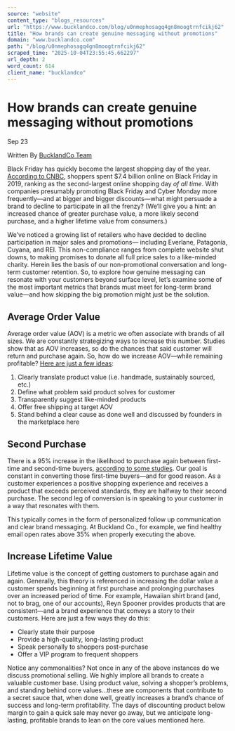 ```yaml
---
source: "website"
content_type: "blogs_resources"
url: "https://www.bucklandco.com/blog/u0nmephosagq4gn8moogtrnfcikj62"
title: "How brands can create genuine messaging without promotions"
domain: "www.bucklandco.com"
path: "/blog/u0nmephosagq4gn8moogtrnfcikj62"
scraped_time: "2025-10-04T23:55:45.662297"
url_depth: 2
word_count: 614
client_name: "bucklandco"
---
```


# How brands can create genuine messaging without promotions

Sep 23

Written By [BucklandCo Team](/blog?author=627d4624d58ec57fd47a2734)

Black Friday has quickly become the largest shopping day of the year. [According to CNBC](https://www.cnbc.com/2019/11/30/black-friday-shoppers-spend-record-7point4-billion.html), shoppers spent $7.4 billion online on Black Friday in 2019, ranking as the second-largest online shopping day _of all time_. With companies presumably promoting Black Friday and Cyber Monday more frequently—and at bigger and bigger discounts—what might persuade a brand to decline to participate in all the frenzy? (We’ll give you a hint­­­­: an increased chance of greater purchase value, a more likely second purchase, and a higher lifetime value from consumers.)

We’ve noticed a growing list of retailers who have decided to decline participation in major sales and promotions— including Everlane, Patagonia, Cuyana, and REI. This non-compliance ranges from complete website shut downs, to making promises to donate all full price sales to a like-minded charity. Herein lies the basis of our non-promotional conversation and long-term customer retention. So, to explore how genuine messaging can resonate with your customers beyond surface level, let’s examine some of the most important metrics that brands must meet for long-term brand value—and how skipping the big promotion might just be the solution.

## Average Order Value

Average order value (AOV) is a metric we often associate with brands of all sizes. We are constantly strategizing ways to increase this number. Studies show that as AOV increases, so do the chances that said customer will return and purchase again. So, how do we increase AOV—while remaining profitable? [Here are just a few ideas](https://www.beautyindependent.com/black-friday-brand-founders-lead-new-shopping-initiatives-holiday-gifting-more-well-meaning/):

1.  Clearly translate product value (i.e. handmade, sustainably sourced, etc.)  
2.  Define what problem said product solves for customer  
3.  Transparently suggest like-minded products  
4.  Offer free shipping at target AOV  
5.  Stand behind a clear cause as done well and discussed by founders in the marketplace here

## Second Purchase

There is a 95% increase in the likelihood to purchase again between first-time and second-time buyers, [according to some studies](https://www.bluecore.com/resources/one-done-buyer-problem/). Our goal is constant in converting those first-time buyers––and for good reason. As a customer experiences a positive shopping experience and receives a product that exceeds perceived standards, they are halfway to their second purchase. The second leg of conversion is in speaking to your customer in a way that resonates with them.

This typically comes in the form of personalized follow up communication and clear brand messaging. At Buckland Co., for example, we find healthy email open rates above 35% when properly executing the above.

## Increase Lifetime Value

Lifetime value is the concept of getting customers to purchase again and again. Generally, this theory is referenced in increasing the dollar value a customer spends beginning at first purchase and prolonging purchases over an increased period of time. For example, Hawaiian shirt brand (and, not to brag, one of our accounts), Reyn Spooner provides products that are consistent—and a brand experience that conveys a story to their customers. Here are just a few ways they do this:

*   Clearly state their purpose  
*   Provide a high-quality, long-lasting product  
*   Speak personally to shoppers post-purchase  
*   Offer a VIP program to frequent shoppers

Notice any commonalities? Not once in any of the above instances do we discuss promotional selling. We highly implore all brands to create a valuable customer base. Using product value, solving a shopper’s problems, and standing behind core values­­…these are components that contribute to a secret sauce that, when done well, greatly increases a brand’s chance of success and long-term profitability. The days of discounting product below margin to gain a quick sale may never go away, but we anticipate long-lasting, profitable brands to lean on the core values mentioned here.
